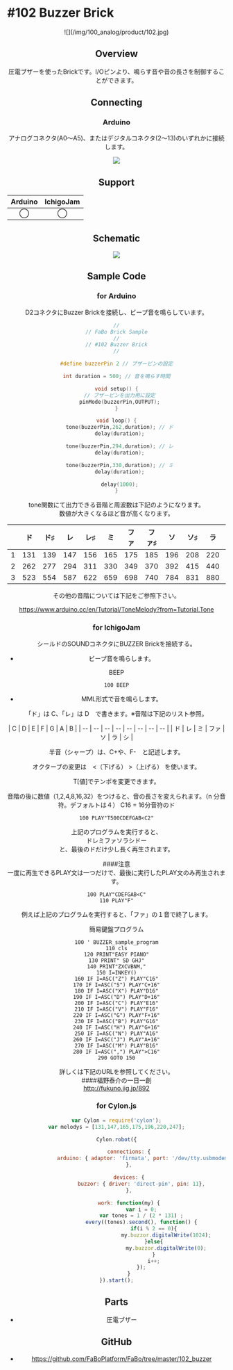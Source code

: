 # #102 Buzzer Brick

<center>![](/img/100_analog/product/102.jpg)
<!--COLORME-->

## Overview
圧電ブザーを使ったBrickです。I/Oピンより、鳴らす音や音の長さを制御することができます。

## Connecting
### Arduino
アナログコネクタ(A0〜A5)、またはデジタルコネクタ(2〜13)のいずれかに接続します。

![](/img/100_analog/connect/102_buzzer_connect.jpg)

## Support
|Arduino|IchigoJam|
|:--:|:--:|
|◯|◯|

## Schematic
![](/img/100_analog/schematic/102_buzzer.png)

## Sample Code
### for Arduino
D2コネクタにBuzzer Brickを接続し、ビープ音を鳴らしています。
```c
//
// FaBo Brick Sample
//
// #102 Buzzer Brick
//

#define buzzerPin 2 // ブザーピンの設定

int duration = 500; // 音を鳴らす時間

void setup() {
  // ブザーピンを出力用に設定
  pinMode(buzzerPin,OUTPUT);
}

void loop() {
  tone(buzzerPin,262,duration); // ド
  delay(duration);

  tone(buzzerPin,294,duration); // レ
  delay(duration);

  tone(buzzerPin,330,duration); // ミ
  delay(duration);

  delay(1000);
}
```
tone関数にて出力できる音階と周波数は下記のようになります。
<br>
数値が大きくなるほど音が高くなります。

| | ド | ド♯ | レ | レ♯ | ミ | ファ | ファ♯ | ソ | ソ♯ | ラ | ラ♯ | シ |
|  -- | -- |-- | -- | -- | -- | -- | -- | -- | -- | -- | -- | -- |
|  1 | 131 | 139 | 147 | 156 | 165 | 175 | 185 | 196 | 208 | 220 | 233 | 247 |
| 2 | 262 | 277 | 294 | 311 | 330 | 349 | 370 | 392 | 415 | 440 | 466 | 494 |
 | 3 | 523 | 554 | 587 | 622 | 659 | 698 | 740 | 784 | 831 | 880 | 932 | 988 |

その他の音階については下記をご参照下さい。

https://www.arduino.cc/en/Tutorial/ToneMelody?from=Tutorial.Tone

### for IchigoJam
シールドのSOUNDコネクタにBUZZER Brickを接続する。
- ビープ音を鳴らします。

BEEP
```
100 BEEP
```


- MML形式で音を鳴らします。

「ド」は C、「レ」は D　で書きます。※音階は下記のリスト参照。

| C | D | E | F | G | A | B |
| -- | -- | -- | -- | -- | -- | -- | -- |
| ド | レ | ミ | ファ | ソ | ラ | シ |

半音（シャープ）は、C+や、F-　と記述します。<br>

オクターブの変更は　<（下げる）  >（上げる） を使います。

T[値]でテンポを変更できます。

音階の後に数値（1,2,4,8,16,32）をつけると、音の長さを変えられます。（n 分音符。デフォルトは４）
C16 = 16分音符のド

```
100 PLAY"T500CDEFGAB<C2"
```
上記のプログラムを実行すると、<BR>
ドレミファソラシドー<br>
と、最後のドだけ少し長く再生されます。

####注意<br>
一度に再生できるPLAY文は一つだけで、最後に実行したPLAY文のみ再生されます。<br>
```
100 PLAY"CDEFGAB<C"
110 PLAY"F"
```
例えば上記のプログラムを実行すると、「ファ」の１音で終了します。

簡易鍵盤プログラム
```
100 ' BUZZER_sample_program
110 cls
120 PRINT"EASY PIANO"
130 PRINT" SD GHJ"
140 PRINT"ZXCVBNM,"
150 I=INKEY()
160 IF I=ASC("Z") PLAY"C16"
170 IF I=ASC("S") PLAY"C+16"
180 IF I=ASC("X") PLAY"D16"
190 IF I=ASC("D") PLAY"D+16"
200 IF I=ASC("C") PLAY"E16"
210 IF I=ASC("V") PLAY"F16"
220 IF I=ASC("G") PLAY"F+16"
230 IF I=ASC("B") PLAY"G16"
240 IF I=ASC("H") PLAY"G+16"
250 IF I=ASC("N") PLAY"A16"
260 IF I=ASC("J") PLAY"A+16"
270 IF I=ASC("M") PLAY"B16"
280 IF I=ASC(",") PLAY">C16"
290 GOTO 150
```

詳しくは下記のURLを参照してください。<br>
####福野泰介の一日一創 <br>http://fukuno.jig.jp/892

### for Cylon.js

```js
var Cylon = require('cylon');
var melodys = [131,147,165,175,196,220,247];

Cylon.robot({

        connections: {
                arduino: { adaptor: 'firmata', port: '/dev/tty.usbmodem1411' }
        },

        devices: {
                buzzor: { driver: 'direct-pin', pin: 11},
        },

        work: function(my) {
                var i = 0;
                var tones = 1 / (2 * 131) ;
                every((tones).second(), function() {
                        if(i % 2 == 0){
                                my.buzzor.digitalWrite(1024);
                        }else{
                                my.buzzor.digitalWrite(0);
                        }
                        i++;
                });
        }
}).start();
```

## Parts
- 圧電ブザー

## GitHub
- https://github.com/FaBoPlatform/FaBo/tree/master/102_buzzer

